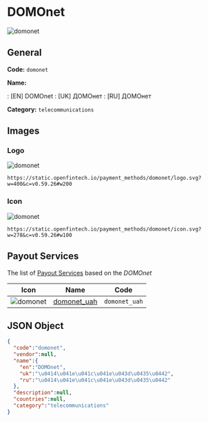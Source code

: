 
# DOMOnet 
![domonet](https://static.openfintech.io/payment_methods/domonet/logo.svg?w=400&c=v0.59.26#w200)  

## General 
**Code:** `domonet` 
 
**Name:** 
 
:	[EN] DOMOnet 
:	[UK] ДОМОнет 
:	[RU] ДОМОнет 
 
**Category:** `telecommunications` 
 

## Images 

### Logo 
![domonet](https://static.openfintech.io/payment_methods/domonet/logo.svg?w=400&c=v0.59.26#w200)  

```
https://static.openfintech.io/payment_methods/domonet/logo.svg?w=400&c=v0.59.26#w200
```  

### Icon 
![domonet](https://static.openfintech.io/payment_methods/domonet/icon.svg?w=278&c=v0.59.26#w100)  

```
https://static.openfintech.io/payment_methods/domonet/icon.svg?w=278&c=v0.59.26#w100
```  

## Payout Services 
 
The list of [Payout Services](/payout-services/) based on the _DOMOnet_ 

|Icon|Name|Code| 
|:---:|:---:|:---:| 
|![domonet](https://static.openfintech.io/payout_methods/domonet/icon.svg?w=278&c=v0.59.26#w40) |[domonet_uah](/payout-services/domonet_uah/)|`domonet_uah`| 
 

## JSON Object 

```json
{
  "code":"domonet",
  "vendor":null,
  "name":{
    "en":"DOMOnet",
    "uk":"\u0414\u041e\u041c\u041e\u043d\u0435\u0442",
    "ru":"\u0414\u041e\u041c\u041e\u043d\u0435\u0442"
  },
  "description":null,
  "countries":null,
  "category":"telecommunications"
}
```  
